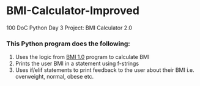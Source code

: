 # BMI-Calculator-Improved
100 DoC Python Day 3 Project: BMI Calculator 2.0

### This Python program does the following:
1. Uses the logic from [BMI 1.0](https://github.com/muizahmed/bmi-calculator) program to calculate BMI
2. Prints the user BMI in a statement using f-strings
3. Uses if/elif statements to print feedback to the user about their BMI i.e. overweight, normal, obese etc.

